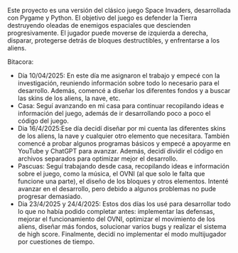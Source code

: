 Este proyecto es una versión del clásico juego Space Invaders, desarrollada con Pygame y Python. El objetivo del juego es defender la Tierra destruyendo oleadas de enemigos espaciales que descienden progresivamente. El jugador puede moverse de izquierda a derecha, disparar, protegerse detrás de bloques destructibles, y enfrentarse a los aliens.

Bitacora:
- Día 10/04/2025: En este día me asignaron el trabajo y empecé con la investigación, reuniendo información sobre todo lo necesario para el desarrollo. Además, comencé a diseñar los diferentes fondos y a buscar las skins de los aliens, la nave, etc.
- Casa: Seguí avanzando en mi casa para continuar recopilando ideas e información del juego, además de ir desarrollando poco a poco el código del juego.
- Dia 16/4/2025:Ese día decidí diseñar por mi cuenta las diferentes skins de los aliens, la nave y cualquier otro elemento que necesitara. También comencé a probar algunos programas básicos y empecé a apoyarme en YouTube y ChatGPT para avanzar. Además, decidí dividir el código en archivos separados para optimizar mejor el desarrollo.
- Pascuas: Seguí trabajando desde casa, recopilando ideas e información sobre el juego, como la música, el OVNI (al que solo le falta que funcione una parte), el diseño de los bloques y otros elementos. Intenté avanzar en el desarrollo, pero debido a algunos problemas no pude progresar demasiado.
- Dia 23/4/2025 y 24/4/2025: Estos dos días los usé para desarrollar todo lo que no había podido completar antes: implementar las defensas, mejorar el funcionamiento del OVNI, optimizar el movimiento de los aliens, diseñar más fondos, solucionar varios bugs y realizar el sistema de high score. Finalmente, decidí no implementar el modo multijugador por cuestiones de tiempo.
